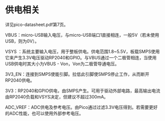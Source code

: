 # 供电相关

详见pico-datasheet.pdf第7页。

VBUS：micro-USB输入电压，与micro-USB端口1直接相连，一般5V（若未使用USB，则为0V）。

VSYS ：系统主要输入电压，用于整板供电。供电范围1.8~5.5V，板载SMPS使用它来产生3.3V电压驱动RP2040和GPIO。与VBUS通过一个二极管相连，当使用USB供电时其大小为VBUS - Von，Von为二极管导通电压。

3V3_EN：连接到SMPS使能引脚。拉低此引脚使SMPS停止工作，从而断开RP2040供电。

3V3：RP2040和GPIO供电，由SMPS产生。可用于驱动外部电路，最高输出电流由RP2040负载和VSYS决定，但建议不超过300mA。

ADC_VREF：ADC供电及参考电压。由Pico通过过滤3.3V电压得到。若需要更好的ADC性能，也可以使用外部参考电压。